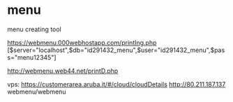 # menu
menu creating tool

https://webmenu.000webhostapp.com/printIng.php
[$server="localhost",$db="id291432_menu",$user="id291432_menu",$pass="menu12345"]


http://webmenu.web44.net/printD.php


vps:
https://customerarea.aruba.it/#/cloud/cloudDetails
http://80.211.187.137
webmenu/webmenu
